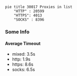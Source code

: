 
```mermaid
pie title 30017 Proxies in list
    "HTTP" : 20599
    "HTTPS": 4013
    "SOCKS" : 8396
```

### Some Info
#### Average Timeout

- mixed: 3.5s
- http: 1.9s
- https: 8.6s
- socks: 6.5s
